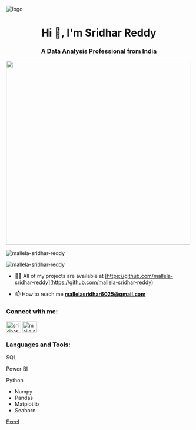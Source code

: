 ![logo](https://mir-s3-cdn-cf.behance.net/project_modules/max_1200/79731568097599.5b50bca477735.jpg)
<h1 align="center">Hi 👋, I'm Sridhar Reddy</h1>
<h3 align="center">A Data Analysis Professional from India</h3>

<img src="https://ardas-it.com/uploads/images/blogs/giph.gif" align="center" width="500">

<p align="left"> <img src="https://komarev.com/ghpvc/?username=mallela-sridhar-reddy&label=Profile%20views&color=0e75b6&style=flat" alt="mallela-sridhar-reddy" /> </p>

<p align="left"> <a href="https://github.com/ryo-ma/github-profile-trophy"><img src="https://github-profile-trophy.vercel.app/?username=mallela-sridhar-reddy" alt="mallela-sridhar-reddy" /></a> </p>

- 👨‍💻 All of my projects are available at [https://github.com/mallela-sridhar-reddy](https://github.com/mallela-sridhar-reddy)

- 📫 How to reach me **mallelasridhar6025@gmail.com**

<h3 align="left">Connect with me:</h3>
<p align="left">
<a href="https://stackoverflow.com/users/sridhar reddy" target="blank"><img align="center" src="https://raw.githubusercontent.com/rahuldkjain/github-profile-readme-generator/master/src/images/icons/Social/stack-overflow.svg" alt="sridhar reddy" height="30" width="40" /></a>
<a href="https://www.hackerrank.com/mallelasridhar61" target="blank"><img align="center" src="https://raw.githubusercontent.com/rahuldkjain/github-profile-readme-generator/master/src/images/icons/Social/hackerrank.svg" alt="mallelasridhar61" height="30" width="40" /></a>
</p>

<h3 align="left">Languages and Tools:</h3>
<p align="left"> SQL</p>
<p align="left"> Power BI</p>
<p align="left"> Python
<ul>
  <li>Numpy</li>
  <li>Pandas</li>
  <li>Matplotlib</li>
  <li>Seaborn</li>
</ul>
</p>
<p align="left"> Excel</p>



